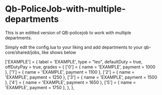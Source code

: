 # Qb-PoliceJob-with-multiple-departments
This is an editted version of QB-policejob to work with multiple departments.

Simply edit the config.lua to your liking and add departments to your qb-core/shared/jobs, like shows below

['EXAMPLE'] = {
        label = 'EXAMPLE',
        type = "leo",
        defaultDuty = true,
        offDutyPay = true,
        grades = {
            ['0'] = {
                name = 'EXAMPLE',
                payment = 1000
            },
            ['1'] = {
                name = 'EXAMPLE',
                payment = 1100
            },
            ['2'] = {
                name = 'EXAMPLE',
                payment = 1250
            },
            ['3'] = {
                name = 'EXAMPLE',
                payment = 1500
            },
            ['4'] = {
                name = 'EXAMPLE',
                payment = 1650
            },
            ['5'] = {
                name = 'EXAMPLE',
                payment = 1750
            },
        },
    },
